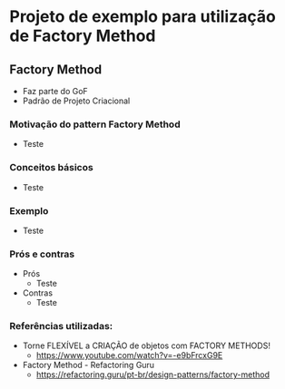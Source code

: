 # Projeto de exemplo para utilização de Factory Method

## Factory Method
- Faz parte do GoF
- Padrão de Projeto Criacional

### Motivação do pattern Factory Method
- Teste

### Conceitos básicos
- Teste

### Exemplo
- Teste

### Prós e contras
- Prós
  - Teste
- Contras
  - Teste

### Referências utilizadas:
- Torne FLEXÍVEL a CRIAÇÃO de objetos com FACTORY METHODS!
  - https://www.youtube.com/watch?v=-e9bFrcxG9E
- Factory Method - Refactoring Guru
  - https://refactoring.guru/pt-br/design-patterns/factory-method


